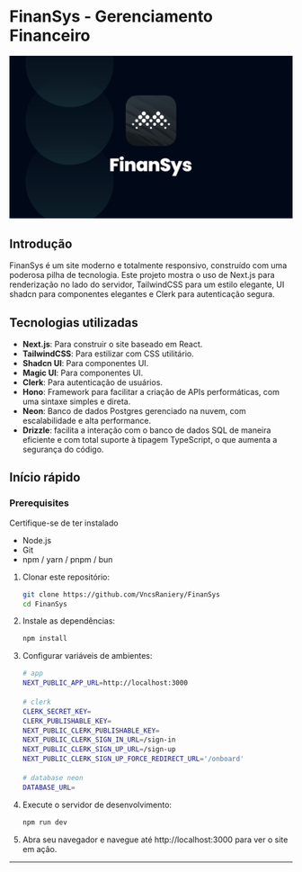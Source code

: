 <h1 align="start">
  FinanSys - Gerenciamento Financeiro
</h1>

<img width="1280" alt="FinanSys Thumbnail" src="/public/assets/FinanSys.png">


## Introdução

FinanSys é um site moderno e totalmente responsivo, construído com uma poderosa pilha de tecnologia. Este projeto mostra o uso de Next.js para renderização no lado do servidor, TailwindCSS para um estilo elegante, UI shadcn para componentes elegantes e Clerk para autenticação segura.

## Tecnologias utilizadas

- **Next.js**: Para construir o site baseado em React.
- **TailwindCSS**: Para estilizar com CSS utilitário.
- **Shadcn UI**: Para componentes UI.
- **Magic UI**: Para componentes UI.
- **Clerk**: Para autenticação de usuários.
- **Hono**: Framework para facilitar a criação de APIs performáticas, com uma sintaxe simples e direta.
- **Neon**: Banco de dados Postgres gerenciado na nuvem, com escalabilidade e alta performance.
- **Drizzle**: facilita a interação com o banco de dados SQL de maneira eficiente e com total suporte à tipagem TypeScript, o que aumenta a segurança do código.


## Início rápido

### Prerequisites
Certifique-se de ter instalado
- Node.js
- Git
- npm / yarn / pnpm / bun

1. Clonar este repositório:

   ```bash
   git clone https://github.com/VncsRaniery/FinanSys
   cd FinanSys
   ```
2. Instale as dependências:
   ```bash
   npm install
   ```
3. Configurar variáveis de ​ambientes:
   ```bash
   # app
   NEXT_PUBLIC_APP_URL=http://localhost:3000
   
   # clerk
   CLERK_SECRET_KEY=
   CLERK_PUBLISHABLE_KEY=
   NEXT_PUBLIC_CLERK_PUBLISHABLE_KEY=
   NEXT_PUBLIC_CLERK_SIGN_IN_URL=/sign-in
   NEXT_PUBLIC_CLERK_SIGN_UP_URL=/sign-up
   NEXT_PUBLIC_CLERK_SIGN_UP_FORCE_REDIRECT_URL='/onboard'

   # database neon
   DATABASE_URL=
   ```
5. Execute o servidor de desenvolvimento:
   ```bash
   npm run dev
   ```
6. Abra seu navegador e navegue até http://localhost:3000 para ver o site em ação.
---